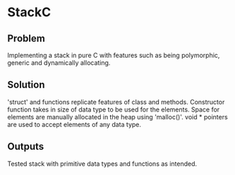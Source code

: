 # StackC
## Problem
Implementing a stack in pure C with features such as being polymorphic, generic and dynamically allocating.

## Solution
'struct' and functions replicate features of class and methods. Constructor function takes in size of data type to be used for the elements.
Space for elements are manually allocated in the heap using 'malloc()'. void * pointers are used to accept elements of any data type.

## Outputs
Tested stack with primitive data types and functions as intended.

